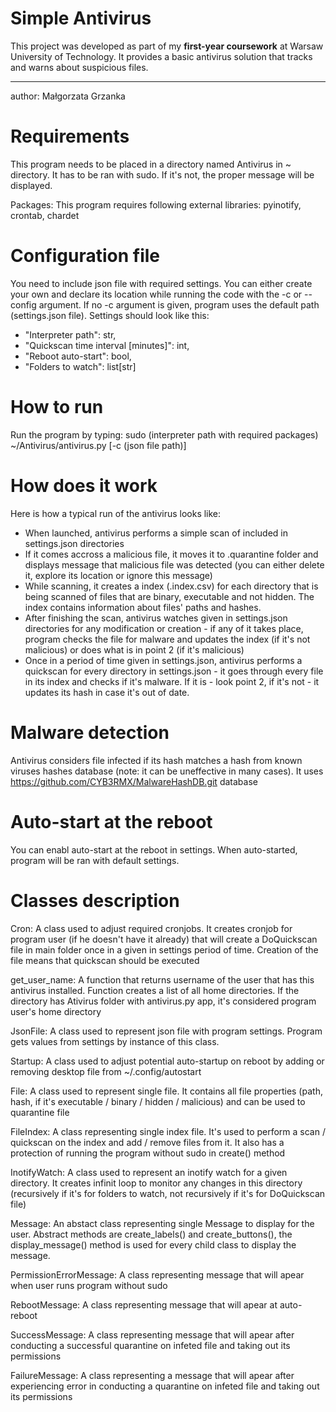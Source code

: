 # Simple Antivirus

This project was developed as part of my **first-year coursework** at Warsaw University of Technology. It provides a basic antivirus solution that tracks and warns about suspicious files.

---

author: Małgorzata Grzanka


# Requirements
This program needs to be placed in a directory named Antivirus in ~ directory. It has to be ran with sudo. If it's not, the proper message will be displayed.

Packages:
This program requires following external libraries: pyinotify, crontab, chardet

# Configuration file
You need to include json file with required settings. You can either create your own and declare its location while running the code with the -c or --config argument. If no -c argument is given, program uses the default path (settings.json file). Settings should look like this:
- "Interpreter path": str,
- "Quickscan time interval [minutes]": int,
- "Reboot auto-start": bool,
- "Folders to watch": list[str]

# How to run
Run the program by typing: sudo (interpreter path with required packages) ~/Antivirus/antivirus.py [-c (json file path)]

# How does it work
Here is how a typical run of the antivirus looks like:
- When launched, antivirus performs a simple scan of included in settings.json directories
- If it comes accross a malicious file, it moves it to .quarantine folder and displays message that malicious file was detected (you can either delete it, explore its location or ignore this message)
- While scanning, it creates a index (.index.csv) for each directory that is being scanned of files that are binary, executable and not hidden. The index contains information about files' paths and hashes.
- After finishing the scan, antivirus watches given in settings.json directories for any modification or creation - if any of it takes place, program checks the file for malware and updates the index (if it's not malicious) or does what is in point 2 (if it's malicious)
- Once in a period of time given in settings.json, antivirus performs a quickscan for every directory in settings.json - it goes through every file in its index and checks if it's malware. If it is - look point 2, if it's not - it updates its hash in case it's out of date.


# Malware detection
Antivirus considers file infected if its hash matches a hash from known viruses hashes database (note: it can be uneffective in many cases). It uses https://github.com/CYB3RMX/MalwareHashDB.git database


# Auto-start at the reboot
You can enabl auto-start at the reboot in settings. When auto-started, program will be ran with default settings.


# Classes description
Cron: A class used to adjust required cronjobs. It creates cronjob for program user (if he doesn't have it already) that will create a DoQuickscan file in main folder once in a given in settings period of time. Creation of the file means that quickscan should be executed

get_user_name: A function that returns username of the user that has this antivirus installed. Function creates a list of all home directories. If the directory has Ativirus folder with antivirus.py app, it's considered program user's home directory

JsonFile: A class used to represent json file with program settings. Program gets values from settings by instance of this class.

Startup: A class used to adjust potential auto-startup on reboot by adding or removing desktop file from ~/.config/autostart

File: A class used to represent single file. It contains all file properties (path, hash, if it's executable / binary / hidden / malicious) and can be used to quarantine file

FileIndex: A class representing single index file. It's used to perform a scan / quickscan on the index and add / remove files from it. It also has a protection of running the program without sudo in create() method

InotifyWatch: A class used to represent an inotify watch for a given directory. It creates infinit loop to monitor any changes in this directory (recursively if it's for folders to watch, not recursively if it's for DoQuickscan file)

Message: An abstact class representing single Message to display for the user. Abstract methods are create_labels() and
create_buttons(), the display_message() method is used for every child class to display the message.

PermissionErrorMessage: A class representing message that will apear when user runs program without sudo

RebootMessage: A class representing message that will apear at auto-reboot

SuccessMessage: A class representing message that will apear after conducting a successful quarantine on infeted file and taking out its permissions

FailureMessage: A class representing a message that will apear after experiencing error in conducting a quarantine on infeted file and taking out its permissions